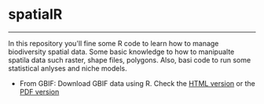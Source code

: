 # spatialR
---
In this repository you'll fine some R code to learn how to manage biodiversity spatial data. Some basic knowledge to how to manipualte spatila data such raster, shape files, polygons. Also, basi code to run some statistical anlyses and niche models.

+ From GBIF: Download GBIF data using R. Check the [HTML version](https://rpubs.com/oleon12/rgbif) or the [PDF version]()
